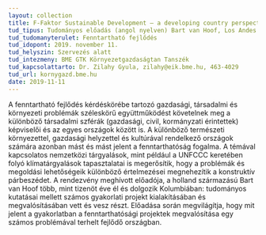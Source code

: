 ```yaml
---
layout: collection
title: F-Faktor Sustainable Development – a developing country perspective
tud_tipus: Tudományos előadás (angol nyelven) Bart van Hoof, Los Andes University, Bogota, Kolumbia
tud_tudomanyterulet: Fenntartható fejlődés
tud_idopont: 2019. november 11.
tud_helyszin: Szervezés alatt
tud_intezmeny: BME GTK Környezetgazdaságtan Tanszék
tud_kapcsolattarto: Dr. Zilahy Gyula, zilahy@eik.bme.hu, 463-4029
tud_url: kornygazd.bme.hu
date: 2019-11-11
---
```

A fenntartható fejlődés kérdéskörébe tartozó gazdasági, társadalmi és környezeti problémák széleskörű együttműködést követelnek meg a különböző társadalmi szférák (gazdasági, civil, kormányzati érintettek) képviselői és az egyes országok között is.
A különböző természeti környezettel, gazdasági helyzettel és kultúrával rendelkező országok számára azonban mást és mást jelent a fenntarthatóság fogalma. A témával kapcsolatos nemzetközi tárgyalások, mint például a UNFCCC keretében folyó klímatárgyalások tapasztalatai is megerősítik, hogy a problémák és megoldási lehetőségeik különböző értelmezései megnehezítik a konstruktív párbeszédet.
A rendezvény meghívott előadója, a holland származású Bart van Hoof több, mint tizenöt éve él és dolgozik Kolumbiában: tudományos kutatásai mellett számos gyakorlati projekt kialakításában és megvalósításában vett és vesz részt. Előadása során megvilágítja, hogy mit jelent a gyakorlatban a fenntarthatósági projektek megvalósítása egy számos problémával terhelt fejlődő országban.
